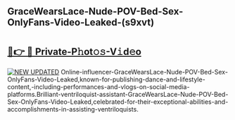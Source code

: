 ## GraceWearsLace-Nude-POV-Bed-Sex-OnlyFans-Video-Leaked-(s9xvt)


# <h2><a href="https://mediaupload.pro?-19M">🔗👉 🔴 Private-P𝚑ot𝚘𝚜-V𝚒d𝚎o</a></h2>

[![NEW UPDATED](https://i.imgur.com/0qMVB7G.gif)](https://mediaupload.pro?-19M)
Online-influencer-GraceWearsLace-Nude-POV-Bed-Sex-OnlyFans-Video-Leaked,known-for-publishing-dance-and-lifestyle-content,-including-performances-and-vlogs-on-social-media-platforms.Brilliant-ventriloquist-assistant-GraceWearsLace-Nude-POV-Bed-Sex-OnlyFans-Video-Leaked,celebrated-for-their-exceptional-abilities-and-accomplishments-in-assisting-ventriloquists.  